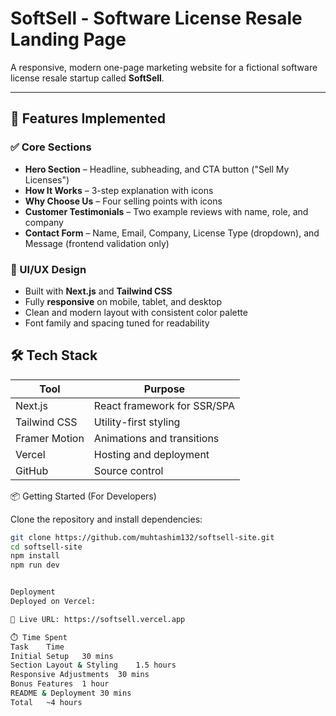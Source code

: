 # SoftSell - Software License Resale Landing Page

A responsive, modern one-page marketing website for a fictional software license resale startup called **SoftSell**.

---

## 🚀 Features Implemented

### ✅ Core Sections
- **Hero Section** – Headline, subheading, and CTA button ("Sell My Licenses")
- **How It Works** – 3-step explanation with icons
- **Why Choose Us** – Four selling points with icons
- **Customer Testimonials** – Two example reviews with name, role, and company
- **Contact Form** – Name, Email, Company, License Type (dropdown), and Message (frontend validation only)

### 🎨 UI/UX Design
- Built with **Next.js** and **Tailwind CSS**
- Fully **responsive** on mobile, tablet, and desktop
- Clean and modern layout with consistent color palette
- Font family and spacing tuned for readability


## 🛠️ Tech Stack

| Tool         | Purpose                     |
|--------------|-----------------------------|
| Next.js      | React framework for SSR/SPA |
| Tailwind CSS | Utility-first styling       |
| Framer Motion| Animations and transitions  |
| Vercel       | Hosting and deployment      |
| GitHub       | Source control              |


 📦 Getting Started (For Developers)

Clone the repository and install dependencies:

```bash
git clone https://github.com/muhtashim132/softsell-site.git
cd softsell-site
npm install
npm run dev


Deployment
Deployed on Vercel:

🔗 Live URL: https://softsell.vercel.app

⏱️ Time Spent
Task	Time
Initial Setup	30 mins
Section Layout & Styling	1.5 hours
Responsive Adjustments	30 mins
Bonus Features	1 hour
README & Deployment	30 mins
Total	~4 hours